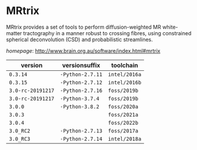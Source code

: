 # MRtrix

MRtrix provides a set of tools to perform diffusion-weighted MR white-matter tractography in a manner  robust to crossing fibres, using constrained spherical deconvolution (CSD) and probabilistic streamlines.

*homepage*: <http://www.brain.org.au/software/index.html#mrtrix>

version | versionsuffix | toolchain
--------|---------------|----------
``0.3.14`` | ``-Python-2.7.11`` | ``intel/2016a``
``0.3.15`` | ``-Python-2.7.12`` | ``intel/2016b``
``3.0-rc-20191217`` | ``-Python-2.7.16`` | ``foss/2019b``
``3.0-rc-20191217`` | ``-Python-3.7.4`` | ``foss/2019b``
``3.0.0`` | ``-Python-3.8.2`` | ``foss/2020a``
``3.0.3`` |  | ``foss/2021a``
``3.0.4`` |  | ``foss/2022b``
``3.0_RC2`` | ``-Python-2.7.13`` | ``foss/2017a``
``3.0_RC3`` | ``-Python-2.7.14`` | ``intel/2018a``
